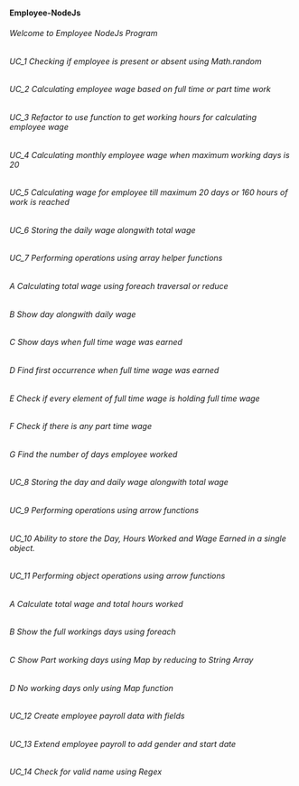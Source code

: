 #### Employee-NodeJs

###### Welcome to Employee NodeJs Program

###### UC_1 Checking if employee is present or absent using Math.random

###### UC_2 Calculating employee wage based on full time or part time work

###### UC_3 Refactor to use function to get working hours for calculating employee wage

###### UC_4 Calculating monthly employee wage when maximum working days is 20

###### UC_5 Calculating wage for employee till maximum 20 days or 160 hours of work is reached

###### UC_6 Storing the daily wage alongwith total wage

###### UC_7 Performing operations using array helper functions
###### A  Calculating total wage using foreach traversal or reduce
###### B Show day alongwith daily wage
###### C Show days when full time wage was earned
###### D Find first occurrence when full time wage was earned
###### E Check if every element of full time wage is holding full time wage
###### F Check if there is any part time wage
###### G Find the number of days employee worked

###### UC_8 Storing the day and daily wage alongwith total wage

###### UC_9 Performing operations using arrow functions

###### UC_10 Ability to store the Day, Hours Worked and Wage Earned in a single object.

###### UC_11 Performing object operations using arrow functions
###### A Calculate total wage and total hours worked
###### B Show the full workings days using foreach
###### C Show Part working days using Map by reducing to String Array
###### D No working days only using Map function

###### UC_12 Create employee payroll data with fields

###### UC_13 Extend employee payroll to add gender and start date

###### UC_14 Check for valid name using Regex
